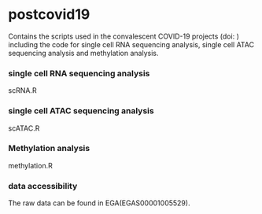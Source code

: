 # postcovid19
Contains the scripts used in the convalescent COVID-19 projects (doi: ) including the code for single cell RNA sequencing analysis, single cell ATAC sequencing analysis and methylation analysis.  
### single cell RNA sequencing analysis 
scRNA.R
### single cell ATAC sequencing analysis
scATAC.R
### Methylation analysis
methylation.R
### data accessibility 
The raw data can be found in EGA(EGAS00001005529). 
